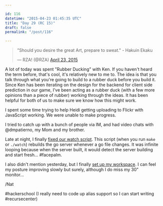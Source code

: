 ```yaml
---

id: 116
datetime: "2015-04-23 01:45:35 UTC"
title: "Day 29 (RC 15)"
draft: false
permalink: "/post/116"

---
```


<blockquote class="twitter-tweet" lang="en"><p>&quot;Should you desire the great Art, prepare to sweat.&quot; - Hakuin Ekaku</p>&mdash; RZA! (@RZA) <a href="https://twitter.com/RZA/status/591044842236424192">April 23, 2015</a></blockquote>
<script async src="//platform.twitter.com/widgets.js" charset="utf-8"></script>

A lot of today was spent "Rubber Ducking" with Ken. If you haven't heard the term before, that's cool, it's relatively new to me to. The idea is that you talk through what you're going to build to a rubber duck before you build it. Since Ken has been iterating on the design for the backend for client side prediction in our game, I've been acting as a rubber duck (with a few more opinions than a piece of rubber) working through the ideas. It has been helpful for both of us to make sure we know how this might work.

I spent some time trying to help Heidi getting uploading to Flickr with JavaScript working. We were unable to make progress.

I tried to catch up with a bunch of people via IM, and had video chats with @dmpatierno, my Mom and my brother.

Late at night, I finally [fixed our watch script](https://github.com/kenpratt/hyperspace/commit/137b50ededf8cea3dcf81efd869cae4b4743ff69). This script (when you run `make` or `./watch`) rebuilds the go server whenever a go file changes. It was infinite looping because when the server built, it would detect the server building and start fresh... #facepalm.

I also didn't mention yesterday, but I finally [set up my workspace](https://www.flickr.com/photos/icco/17238346302/). I can feel my posture improving slowly but surely, although I do miss my 30" monitor...

/Nat

#hackerschool (I really need to code up alias support so I can start writing #recursecenter)

